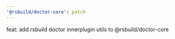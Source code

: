 ```yaml
---
'@rsbuild/doctor-core': patch
---
```


feat: add rsbuild doctor innerplugin utils to @rsbuild/doctor-core
